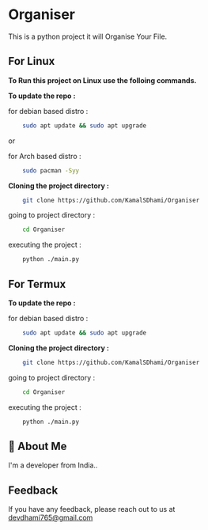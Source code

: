 
# Organiser

This is a python project it will Organise Your File.


## For Linux

**To Run this project on Linux use the folloing commands.**

**To update the repo :**

for debian based distro :
```bash
    sudo apt update && sudo apt upgrade
```
or

for Arch based distro :

```bash
    sudo pacman -Syy
```

**Cloning the project directory :**

```bash
    git clone https://github.com/KamalSDhami/Organiser
```
going to project directory :

```bash 
    cd Organiser
```
executing the project :

```bash
    python ./main.py
```


## For Termux 
**To update the repo :**

for debian based distro :
```bash
    sudo apt update && sudo apt upgrade
```
**Cloning the project directory :**

```bash
    git clone https://github.com/KamalSDhami/Organiser
```
going to project directory :

```bash 
    cd Organiser
```
executing the project :

```bash
    python ./main.py
```
## 🚀 About Me
I'm a developer from India..


## Feedback

If you have any feedback, please reach out to us at devdhami765@gmail.com

